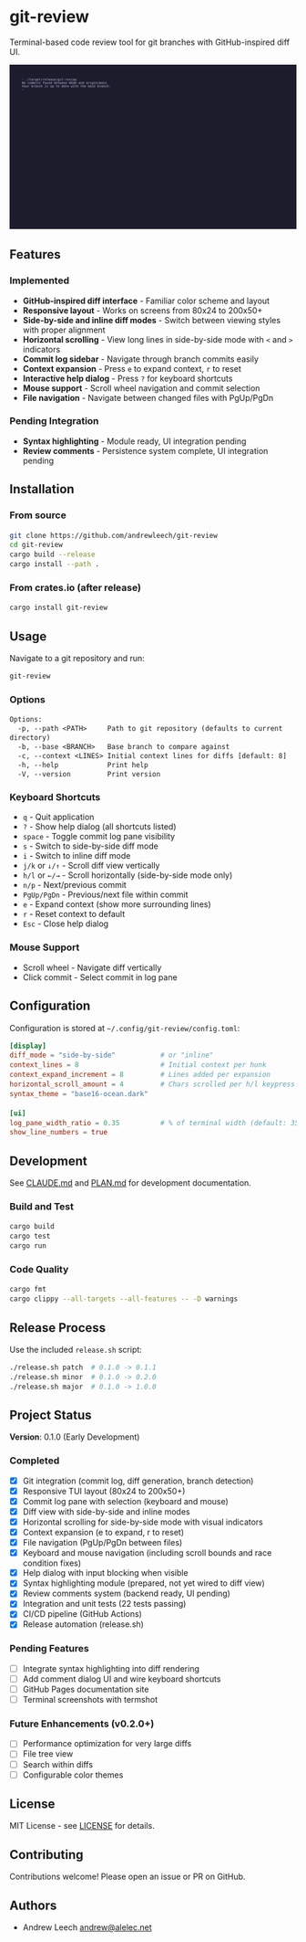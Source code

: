 # git-review

Terminal-based code review tool for git branches with GitHub-inspired diff UI.

![Side-by-side diff view](docs/screenshots/side-by-side.png)

## Features

### Implemented
- **GitHub-inspired diff interface** - Familiar color scheme and layout
- **Responsive layout** - Works on screens from 80x24 to 200x50+
- **Side-by-side and inline diff modes** - Switch between viewing styles with proper alignment
- **Horizontal scrolling** - View long lines in side-by-side mode with `<` and `>` indicators
- **Commit log sidebar** - Navigate through branch commits easily
- **Context expansion** - Press `e` to expand context, `r` to reset
- **Interactive help dialog** - Press `?` for keyboard shortcuts
- **Mouse support** - Scroll wheel navigation and commit selection
- **File navigation** - Navigate between changed files with PgUp/PgDn

### Pending Integration
- **Syntax highlighting** - Module ready, UI integration pending
- **Review comments** - Persistence system complete, UI integration pending

## Installation

### From source

```bash
git clone https://github.com/andrewleech/git-review
cd git-review
cargo build --release
cargo install --path .
```

### From crates.io (after release)

```bash
cargo install git-review
```

## Usage

Navigate to a git repository and run:

```bash
git-review
```

### Options

```
Options:
  -p, --path <PATH>     Path to git repository (defaults to current directory)
  -b, --base <BRANCH>   Base branch to compare against
  -c, --context <LINES> Initial context lines for diffs [default: 8]
  -h, --help            Print help
  -V, --version         Print version
```

### Keyboard Shortcuts

- `q` - Quit application
- `?` - Show help dialog (all shortcuts listed)
- `space` - Toggle commit log pane visibility
- `s` - Switch to side-by-side diff mode
- `i` - Switch to inline diff mode
- `j/k` or `↓/↑` - Scroll diff view vertically
- `h/l` or `←/→` - Scroll horizontally (side-by-side mode only)
- `n/p` - Next/previous commit
- `PgUp/PgDn` - Previous/next file within commit
- `e` - Expand context (show more surrounding lines)
- `r` - Reset context to default
- `Esc` - Close help dialog

### Mouse Support

- Scroll wheel - Navigate diff vertically
- Click commit - Select commit in log pane

## Configuration

Configuration is stored at `~/.config/git-review/config.toml`:

```toml
[display]
diff_mode = "side-by-side"           # or "inline"
context_lines = 8                    # Initial context per hunk
context_expand_increment = 8         # Lines added per expansion
horizontal_scroll_amount = 4         # Chars scrolled per h/l keypress
syntax_theme = "base16-ocean.dark"

[ui]
log_pane_width_ratio = 0.35          # % of terminal width (default: 35%)
show_line_numbers = true
```

## Development

See [CLAUDE.md](CLAUDE.md) and [PLAN.md](PLAN.md) for development documentation.

### Build and Test

```bash
cargo build
cargo test
cargo run
```

### Code Quality

```bash
cargo fmt
cargo clippy --all-targets --all-features -- -D warnings
```

## Release Process

Use the included `release.sh` script:

```bash
./release.sh patch  # 0.1.0 -> 0.1.1
./release.sh minor  # 0.1.0 -> 0.2.0
./release.sh major  # 0.1.0 -> 1.0.0
```

## Project Status

**Version**: 0.1.0 (Early Development)

### Completed
- [x] Git integration (commit log, diff generation, branch detection)
- [x] Responsive TUI layout (80x24 to 200x50+)
- [x] Commit log pane with selection (keyboard and mouse)
- [x] Diff view with side-by-side and inline modes
- [x] Horizontal scrolling for side-by-side mode with visual indicators
- [x] Context expansion (e to expand, r to reset)
- [x] File navigation (PgUp/PgDn between files)
- [x] Keyboard and mouse navigation (including scroll bounds and race condition fixes)
- [x] Help dialog with input blocking when visible
- [x] Syntax highlighting module (prepared, not yet wired to diff view)
- [x] Review comments system (backend ready, UI pending)
- [x] Integration and unit tests (22 tests passing)
- [x] CI/CD pipeline (GitHub Actions)
- [x] Release automation (release.sh)

### Pending Features
- [ ] Integrate syntax highlighting into diff rendering
- [ ] Add comment dialog UI and wire keyboard shortcuts
- [ ] GitHub Pages documentation site
- [ ] Terminal screenshots with termshot

### Future Enhancements (v0.2.0+)
- [ ] Performance optimization for very large diffs
- [ ] File tree view
- [ ] Search within diffs
- [ ] Configurable color themes

## License

MIT License - see [LICENSE](LICENSE) for details.

## Contributing

Contributions welcome! Please open an issue or PR on GitHub.

## Authors

- Andrew Leech <andrew@alelec.net>
